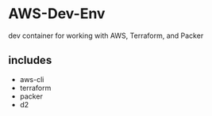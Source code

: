 # AWS-Dev-Env
dev container for working with AWS, Terraform, and Packer

## includes

- aws-cli
- terraform
- packer
- d2

